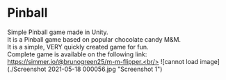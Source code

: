 # Pinball
Simple Pinball game made in Unity. <br/>
It is a Pinball game based on popular chocolate candy M&M.<br/>
It is a simple, VERY quickly created game for fun.<br/>
Complete game is available on the following link: https://simmer.io/@brunogreen25/m-m-flipper.<br/>
![cannot load image](./Screenshot 2021-05-18 000056.jpg "Screenshot 1")
